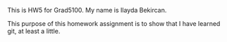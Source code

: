 This is HW5 for Grad5100. My name is Ilayda Bekircan.

This purpose of this homework assignment is to show that I have learned git,
at least a little.

